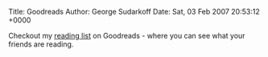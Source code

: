 Title: Goodreads
Author: George Sudarkoff
Date: Sat, 03 Feb 2007 20:53:12 +0000

Checkout my [reading
list](http://www.goodreads.com/friend/i?i=LTM2MDcwOTkyMzc6MjAz%0A) on
Goodreads - where you can see what your friends are reading.
